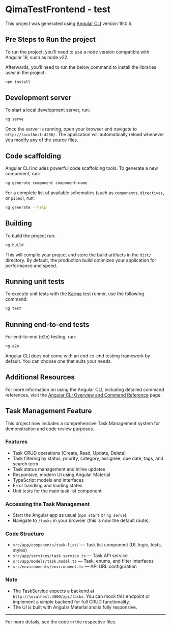 # QimaTestFrontend - test

This project was generated using [Angular CLI](https://github.com/angular/angular-cli) version 19.0.6.

## Pre Steps to Run the project

To run the project, you'll need to use a node version compatible with Angular 19, such as node v22.

Afterwards, you'll need to run the below command to install the libraries used in the project:

```bash
npm install
```

## Development server

To start a local development server, run:

```bash
ng serve
```

Once the server is running, open your browser and navigate to `http://localhost:4200/`. The application will automatically reload whenever you modify any of the source files.

## Code scaffolding

Angular CLI includes powerful code scaffolding tools. To generate a new component, run:

```bash
ng generate component component-name
```

For a complete list of available schematics (such as `components`, `directives`, or `pipes`), run:

```bash
ng generate --help
```

## Building

To build the project run:

```bash
ng build
```

This will compile your project and store the build artifacts in the `dist/` directory. By default, the production build optimizes your application for performance and speed.

## Running unit tests

To execute unit tests with the [Karma](https://karma-runner.github.io) test runner, use the following command:

```bash
ng test
```

## Running end-to-end tests

For end-to-end (e2e) testing, run:

```bash
ng e2e
```

Angular CLI does not come with an end-to-end testing framework by default. You can choose one that suits your needs.

## Additional Resources

For more information on using the Angular CLI, including detailed command references, visit the [Angular CLI Overview and Command Reference](https://angular.dev/tools/cli) page.

## Task Management Feature

This project now includes a comprehensive Task Management system for demonstration and code review purposes.

### Features

- Task CRUD operations (Create, Read, Update, Delete)
- Task filtering by status, priority, category, assignee, due date, tags, and search term
- Task status management and inline updates
- Responsive, modern UI using Angular Material
- TypeScript models and interfaces
- Error handling and loading states
- Unit tests for the main task list component

### Accessing the Task Management

- Start the Angular app as usual (`npm start` or `ng serve`).
- Navigate to `/tasks` in your browser (this is now the default route).

### Code Structure

- `src/app/components/task-list/` — Task list component (UI, logic, tests, styles)
- `src/app/services/task.service.ts` — Task API service
- `src/app/models/task.model.ts` — Task, enums, and filter interfaces
- `src/environments/environment.ts` — API URL configuration

### Note

- The TaskService expects a backend at `http://localhost:3000/api/tasks`. You can mock this endpoint or implement a simple backend for full CRUD functionality.
- The UI is built with Angular Material and is fully responsive.

---

For more details, see the code in the respective files.
